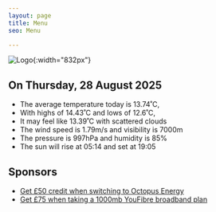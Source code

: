 ```yaml
---
layout: page
title: Menu
seo: Menu

---
```


![Logo](/images/logo.jpg){:width="832px"}

<!-- weather_marker starts -->
## On Thursday, 28 August 2025

- The average temperature today is 13.74˚C,
- With highs of 14.43˚C and lows of 12.6˚C,
- It may feel like 13.39˚C with scattered clouds
- The wind speed is 1.79m/s and visibility is 7000m
- The pressure is 997hPa and humidity is 85%
- The sun will rise at 05:14 and set at 19:05

<!-- weather_marker ends -->

## Sponsors

- [Get £50 credit when switching to Octopus Energy](https://bit.ly/3oD1nnS)
- [Get £75 when taking a 1000mb YouFibre broadband plan](https://aklam.io/91zWhU?)
